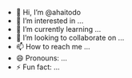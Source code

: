 - 👋 Hi, I’m @ahaitodo
- 👀 I’m interested in ...
- 🌱 I’m currently learning ...
- 💞️ I’m looking to collaborate on ...
- 📫 How to reach me ...
- 😄 Pronouns: ...
- ⚡ Fun fact: ...

<!---
ahaitodo/ahaitodo is a ✨ special ✨ repository because its `README.md` (this file) appears on your GitHub profile.
You can click the Preview link to take a look at your changes.
--->
